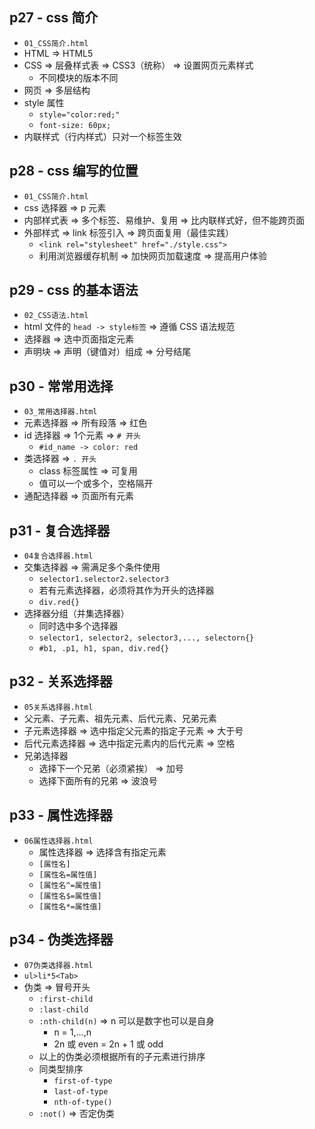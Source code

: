 ## p27 - css 简介

- `01_CSS简介.html`
- HTML => HTML5
- CSS => 层叠样式表 => CSS3（统称） => 设置网页元素样式
  - 不同模块的版本不同
- 网页 => 多层结构
- style 属性
  - `style="color:red;"`
  - `font-size: 60px;`
- 内联样式（行内样式）只对一个标签生效

## p28 - css 编写的位置

- `01_CSS简介.html`
- css 选择器 => p 元素
- 内部样式表 => 多个标签、易维护、复用 => 比内联样式好，但不能跨页面
- 外部样式 => link 标签引入 => 跨页面复用（最佳实践）
  - `<link rel="stylesheet" href="./style.css">`
  - 利用浏览器缓存机制 => 加快网页加载速度 => 提高用户体验

## p29 - css 的基本语法

- `02_CSS语法.html`
- html 文件的 `head -> style标签` => 遵循 CSS 语法规范
- 选择器 => 选中页面指定元素
- 声明块 => 声明（键值对）组成 => 分号结尾

## p30 - 常常用选择

- `03_常用选择器.html`
- 元素选择器 => 所有段落 => 红色
- id 选择器 => 1个元素 => `# 开头`
  - `#id_name -> color: red`
- 类选择器 => `. 开头`
  - class 标签属性 => 可复用
  - 值可以一个或多个，空格隔开
- 通配选择器 => 页面所有元素

## p31 - 复合选择器

- `04复合选择器.html`
- 交集选择器 => 需满足多个条件使用
  - `selector1.selector2.selector3`
  - 若有元素选择器，必须将其作为开头的选择器
  - `div.red{}`
- 选择器分组（并集选择器）
  - 同时选中多个选择器
  - `selector1, selector2, selector3,..., selectorn{}`
  - `#b1, .p1, h1, span, div.red{}`

## p32 - 关系选择器

- `05关系选择器.html`
- 父元素、子元素、祖先元素、后代元素、兄弟元素
- 子元素选择器 => 选中指定父元素的指定子元素 => 大于号
- 后代元素选择器 => 选中指定元素内的后代元素 => 空格
- 兄弟选择器
  - 选择下一个兄弟（必须紧挨） => 加号
  - 选择下面所有的兄弟 => 波浪号

## p33 - 属性选择器

- `06属性选择器.html`
  - 属性选择器 => 选择含有指定元素
  - `[属性名]`
  - `[属性名=属性值]`
  - `[属性名^=属性值]`
  - `[属性名$=属性值]`
  - `[属性名*=属性值]`

## p34 - 伪类选择器

- `07伪类选择器.html`
- `ul>li*5<Tab>`
- 伪类 => 冒号开头
  - `:first-child`
  - `:last-child`
  - `:nth-child(n)` => n 可以是数字也可以是自身
    - n = 1,...,n
    - 2n 或 even
    = 2n + 1 或 odd
  - 以上的伪类必须根据所有的子元素进行排序
  - 同类型排序
    - `first-of-type`
    - `last-of-type`
    - `nth-of-type()`
  - `:not()` => 否定伪类


